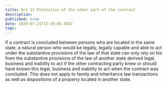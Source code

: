 ```yaml
---
title: Art 12 Protection of the other part of the contract
description: 
published: true
date: 2020-07-21T13:39:09.455Z
tags: 
---
```


If a contract is concluded between persons who are located in the same state, a natural person who would be legally, legally capable and able to act under the substantive provisions of the law of that state can only rely on his from the substantive provisions of the law of another state derived legal, business and inability to act if the other contracting party knew or should have known this legal, business and inability to act when the contract was concluded. This does not apply to family and inheritance law transactions as well as dispositions of a property located in another state.